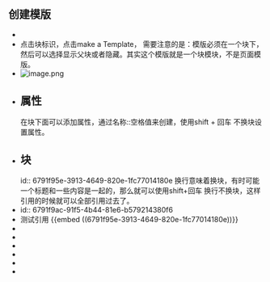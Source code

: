 ## 创建模版
-
- 点击块标识，点击make a Template， 需要注意的是：模版必须在一个块下，然后可以选择显示父块或者隐藏。其实这个模版就是一个块模块，不是页面模版。
- ![image.png](../assets/image_1737619711767_0.png)
- ## 属性
  在块下面可以添加属性，通过名称::空格值来创建，使用shift + 回车 不换块设置属性。
- ## 块
  id:: 6791f95e-3913-4649-820e-1fc77014180e
  换行意味着换块，有时可能一个标题和一些内容是一起的，那么就可以使用shift+回车 换行不换块，这样引用的时候就可以全部引用过去了。
- id:: 6791f9ac-91f5-4b44-81e6-b579214380f6
- 测试引用 
  {{embed ((6791f95e-3913-4649-820e-1fc77014180e))}}
-
-
-
-
-
-